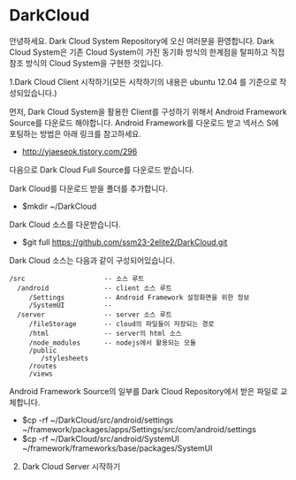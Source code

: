 DarkCloud
=========

안녕하세요. Dark Cloud System Repository에 오신 여러분을 환영합니다.
Dark Cloud System은 기존 Cloud System이 가진 동기화 방식의 한계점을 탈피하고 직접참조 방식의 Cloud System을 구현한 것입니다.



1.Dark Cloud Client 시작하기(모든 시작하기의 내용은 ubuntu 12.04 를 기준으로 작성되있습니다.)

  먼저, Dark Cloud System을 활용한 Client를 구성하기 위해서 Android Framework Source를 다운로드 해야합니다.
  Android Framework를 다운로드 받고 넥서스 S에 포팅하는 방법은 아래 링크를 참고하세요.
  -  http://yjaeseok.tistory.com/296

 
  다음으로 Dark Cloud Full Source를 다운로드 받습니다.

  Dark Cloud를 다운로드 받을 폴더를 추가합니다.
  - $mkdir ~/DarkCloud

  Dark Cloud 소스를 다운받습니다.
  - $git full https://github.com/ssm23-2elite2/DarkCloud.git

  Dark Cloud 소스는 다음과 같이 구성되어있습니다.
   
    /src					-- 소스 루트
	  /android              -- client 소스 루트
	     /Settings			-- Android Framework 설정화면을 위한 정보
		 /SystemUI			-- 
      /server				-- server 소스 루트
	     /fileStorage		-- cloud의 파일들이 저장되는 경로
		 /html				-- server의 html 소스
		 /node_modules		-- nodejs에서 활용되는 모듈
		 /public			
		    /stylesheets
		 /routes			
		 /views


  Android Framework Source의 일부를 Dark Cloud Repository에서 받은 파일로 교체합니다.
  - $cp -rf ~/DarkCloud/src/android/settings ~/framework/packages/apps/Settings/src/com/android/settings
  - $cp -rf ~/DarkCloud/src/android/SystemUI ~/framework/frameworks/base/packages/SystemUI


2. Dark Cloud Server 시작하기

